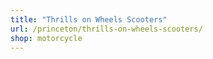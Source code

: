 ```yaml
---
title: "Thrills on Wheels Scooters"
url: /princeton/thrills-on-wheels-scooters/
shop: motorcycle
---
```

